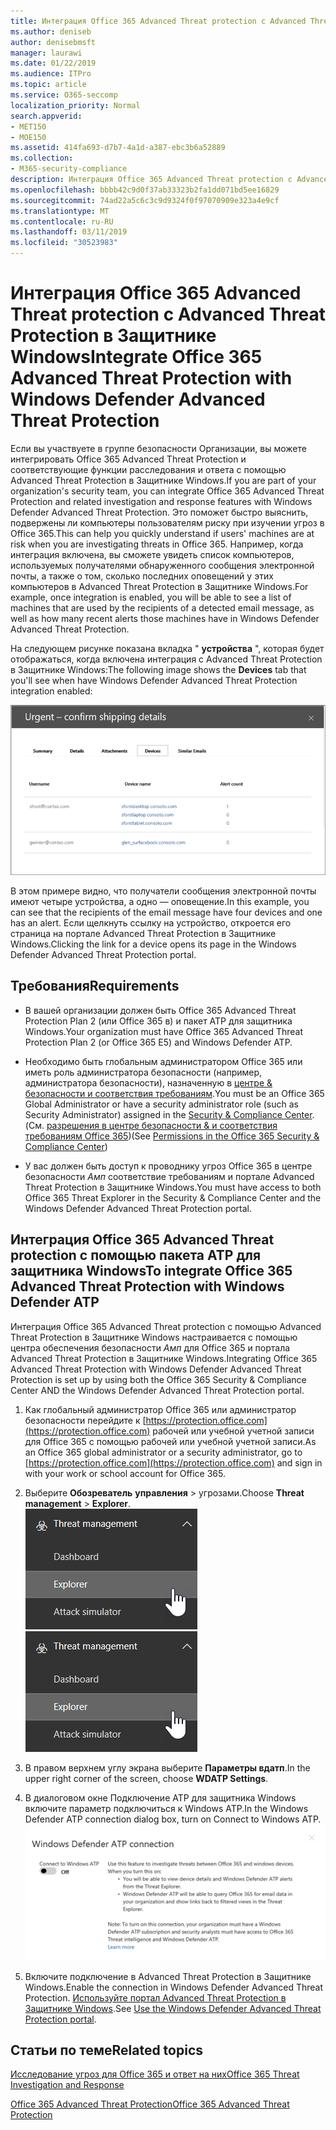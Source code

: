 ```yaml
---
title: Интеграция Office 365 Advanced Threat protection с Advanced Threat Protection в Защитнике Windows
ms.author: deniseb
author: denisebmsft
manager: laurawi
ms.date: 01/22/2019
ms.audience: ITPro
ms.topic: article
ms.service: O365-seccomp
localization_priority: Normal
search.appverid:
- MET150
- MOE150
ms.assetid: 414fa693-d7b7-4a1d-a387-ebc3b6a52889
ms.collection:
- M365-security-compliance
description: Интеграция Office 365 Advanced Threat protection с Advanced Threat Protection в Защитнике Windows для просмотра подробных сведений об управлении угрозами.
ms.openlocfilehash: bbbb42c9d0f37ab33323b2fa1dd071bd5ee16829
ms.sourcegitcommit: 74ad22a5c6c3c9d9324f0f97070909e323a4e9cf
ms.translationtype: MT
ms.contentlocale: ru-RU
ms.lasthandoff: 03/11/2019
ms.locfileid: "30523983"
---
```

# <a name="integrate-office-365-advanced-threat-protection-with-windows-defender-advanced-threat-protection"></a><span data-ttu-id="319b9-103">Интеграция Office 365 Advanced Threat protection с Advanced Threat Protection в Защитнике Windows</span><span class="sxs-lookup"><span data-stu-id="319b9-103">Integrate Office 365 Advanced Threat Protection with Windows Defender Advanced Threat Protection</span></span>

<span data-ttu-id="319b9-104">Если вы участвуете в группе безопасности Организации, вы можете интегрировать Office 365 Advanced Threat Protection и соответствующие функции расследования и ответа с помощью Advanced Threat Protection в Защитнике Windows.</span><span class="sxs-lookup"><span data-stu-id="319b9-104">If you are part of your organization's security team, you can integrate Office 365 Advanced Threat Protection and related investigation and response features with Windows Defender Advanced Threat Protection.</span></span> <span data-ttu-id="319b9-105">Это поможет быстро выяснить, подвержены ли компьютеры пользователям риску при изучении угроз в Office 365.</span><span class="sxs-lookup"><span data-stu-id="319b9-105">This can help you quickly understand if users' machines are at risk when you are investigating threats in Office 365.</span></span> <span data-ttu-id="319b9-106">Например, когда интеграция включена, вы сможете увидеть список компьютеров, используемых получателями обнаруженного сообщения электронной почты, а также о том, сколько последних оповещений у этих компьютеров в Advanced Threat Protection в Защитнике Windows.</span><span class="sxs-lookup"><span data-stu-id="319b9-106">For example, once integration is enabled, you will be able to see a list of machines that are used by the recipients of a detected email message, as well as how many recent alerts those machines have in Windows Defender Advanced Threat Protection.</span></span>
  
<span data-ttu-id="319b9-107">На следующем рисунке показана вкладка " **устройства** ", которая будет отображаться, когда включена интеграция с Advanced Threat Protection в Защитнике Windows:</span><span class="sxs-lookup"><span data-stu-id="319b9-107">The following image shows the **Devices** tab that you'll see when have Windows Defender Advanced Threat Protection integration enabled:</span></span> 
  
![Когда пакет ATP для защитника Windows включен, вы можете просмотреть список компьютеров с оповещениями.](media/fec928ea-8f0c-44d7-80b9-a2e0a8cd4e89.PNG)
  
<span data-ttu-id="319b9-109">В этом примере видно, что получатели сообщения электронной почты имеют четыре устройства, а одно — оповещение.</span><span class="sxs-lookup"><span data-stu-id="319b9-109">In this example, you can see that the recipients of the email message have four devices and one has an alert.</span></span> <span data-ttu-id="319b9-110">Если щелкнуть ссылку на устройство, откроется его страница на портале Advanced Threat Protection в Защитнике Windows.</span><span class="sxs-lookup"><span data-stu-id="319b9-110">Clicking the link for a device opens its page in the Windows Defender Advanced Threat Protection portal.</span></span>
  
## <a name="requirements"></a><span data-ttu-id="319b9-111">Требования</span><span class="sxs-lookup"><span data-stu-id="319b9-111">Requirements</span></span>

- <span data-ttu-id="319b9-112">В вашей организации должен быть Office 365 Advanced Threat Protection Plan 2 (или Office 365 в) и пакет ATP для защитника Windows.</span><span class="sxs-lookup"><span data-stu-id="319b9-112">Your organization must have Office 365 Advanced Threat Protection Plan 2 (or Office 365 E5) and Windows Defender ATP.</span></span>
    
- <span data-ttu-id="319b9-113">Необходимо быть глобальным администратором Office 365 или иметь роль администратора безопасности (например, администратора безопасности), назначенную в [центре &amp; безопасности и соответствия требованиям](https://protection.office.com).</span><span class="sxs-lookup"><span data-stu-id="319b9-113">You must be an Office 365 Global Administrator or have a security administrator role (such as Security Administrator) assigned in the [Security &amp; Compliance Center](https://protection.office.com).</span></span> <span data-ttu-id="319b9-114">(См. [разрешения в центре безопасности &amp; и соответствия требованиям Office 365](permissions-in-the-security-and-compliance-center.md))</span><span class="sxs-lookup"><span data-stu-id="319b9-114">(See [Permissions in the Office 365 Security &amp; Compliance Center](permissions-in-the-security-and-compliance-center.md))</span></span>
    
- <span data-ttu-id="319b9-115">У вас должен быть доступ к проводнику угроз Office 365 в центре безопасности _Амп_ соответствие требованиям и портале Advanced Threat Protection в Защитнике Windows.</span><span class="sxs-lookup"><span data-stu-id="319b9-115">You must have access to both Office 365 Threat Explorer in the Security & Compliance Center and the Windows Defender Advanced Threat Protection portal.</span></span>
    
## <a name="to-integrate-office-365-advanced-threat-protection-with-windows-defender-atp"></a><span data-ttu-id="319b9-116">Интеграция Office 365 Advanced Threat protection с помощью пакета ATP для защитника Windows</span><span class="sxs-lookup"><span data-stu-id="319b9-116">To integrate Office 365 Advanced Threat Protection with Windows Defender ATP</span></span>

<span data-ttu-id="319b9-117">Интеграция Office 365 Advanced Threat protection с помощью Advanced Threat Protection в Защитнике Windows настраивается с помощью центра обеспечения безопасности _Амп_ для Office 365 и портала Advanced Threat Protection в Защитнике Windows.</span><span class="sxs-lookup"><span data-stu-id="319b9-117">Integrating Office 365 Advanced Threat Protection with Windows Defender Advanced Threat Protection is set up by using both the Office 365 Security & Compliance Center AND the Windows Defender Advanced Threat Protection portal.</span></span>
  
1. <span data-ttu-id="319b9-118">Как глобальный администратор Office 365 или администратор безопасности перейдите к [https://protection.office.com](https://protection.office.com) рабочей или учебной учетной записи для Office 365 с помощью рабочей или учебной учетной записи.</span><span class="sxs-lookup"><span data-stu-id="319b9-118">As an Office 365 global administrator or a security administrator, go to [https://protection.office.com](https://protection.office.com) and sign in with your work or school account for Office 365.</span></span> 
    
2. <span data-ttu-id="319b9-119">Выберите **Обозреватель** **управления** \> угрозами.</span><span class="sxs-lookup"><span data-stu-id="319b9-119">Choose **Threat management** \> **Explorer**.</span></span><br><span data-ttu-id="319b9-120">![Проводник в меню "Управление угрозами"](media/ThreatMgmt-Explorer-nav.png)</span><span class="sxs-lookup"><span data-stu-id="319b9-120">![Explorer in Threat Management menu](media/ThreatMgmt-Explorer-nav.png)</span></span><br>
    
3. <span data-ttu-id="319b9-121">В правом верхнем углу экрана выберите **Параметры вдатп**.</span><span class="sxs-lookup"><span data-stu-id="319b9-121">In the upper right corner of the screen, choose **WDATP Settings**.</span></span>
    
4. <span data-ttu-id="319b9-122">В диалоговом окне Подключение ATP для защитника Windows включите параметр подключиться к Windows ATP.</span><span class="sxs-lookup"><span data-stu-id="319b9-122">In the Windows Defender ATP connection dialog box, turn on Connect to Windows ATP.</span></span><br>![Подключение ATP для защитника Windows](media/Explorer-WDATPConnection-dialog.png)<br>
    
5. <span data-ttu-id="319b9-124">Включите подключение в Advanced Threat Protection в Защитнике Windows.</span><span class="sxs-lookup"><span data-stu-id="319b9-124">Enable the connection in Windows Defender Advanced Threat Protection.</span></span> <span data-ttu-id="319b9-125">[Используйте портал Advanced Threat Protection в Защитнике Windows](https://go.microsoft.com/fwlink/?linkid=859690).</span><span class="sxs-lookup"><span data-stu-id="319b9-125">See [Use the Windows Defender Advanced Threat Protection portal](https://go.microsoft.com/fwlink/?linkid=859690).</span></span>

  
## <a name="related-topics"></a><span data-ttu-id="319b9-126">Статьи по теме</span><span class="sxs-lookup"><span data-stu-id="319b9-126">Related topics</span></span>

[<span data-ttu-id="319b9-127">Исследование угроз для Office 365 и ответ на них</span><span class="sxs-lookup"><span data-stu-id="319b9-127">Office 365 Threat Investigation and Response</span></span>](office-365-ti.md)
  
[<span data-ttu-id="319b9-128">Office 365 Advanced Threat Protection</span><span class="sxs-lookup"><span data-stu-id="319b9-128">Office 365 Advanced Threat Protection</span></span>](office-365-atp.md)
  

